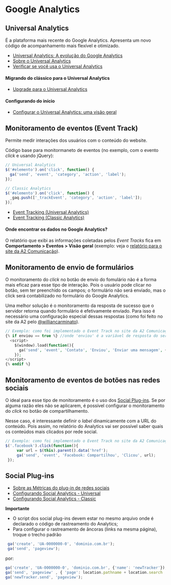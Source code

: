 # Google Analytics

## Universal Analytics

É a plataforma mais recente do Google Analytics. Apresenta um novo código de acompanhamento mais flexível e otimizado.

* [Universal Analytics: A evolução do Google Analytics](http://www.dp6.com.br/universal-analytics-a-evolucao-do-google-analytics/)
* [Sobre o Universal Analytics](https://support.google.com/analytics/answer/2790010?hl=pt-BR&ref_topic=6010376)
* [Verificar se você usa o Universal Analytics](https://support.google.com/analytics/answer/4457764?hl=pt-BR&ref_topic=6010376)

#### Migrando do clássico para o Universal Analytics

* [Upgrade para o Universal Analytics](https://support.google.com/analytics/answer/3450662?hl=pt-BR&ref_topic=6010376)

#### Configurando do início

* [Configurar o Universal Analytics: uma visão geral](https://support.google.com/analytics/answer/2817075?hl=pt-BR&ref_topic=6010376)

## Monitoramento de eventos (Event Track)
Permite medir interações dos usuários com o conteúdo do website.

Código base para monitormaneto de eventos (no exemplo, com o evento _click_ e usando jQuery):

```javascript
// Universal Analytics
$('#elemento').on('click', function() {
  ga('send', 'event', 'category', 'action', 'label');
});
```
```javascript
// Classic Analytics
$('#elemento').on('click', function() {
  _gaq.push(['_trackEvent', 'category', 'action', 'label']);
});
```

* [Event Tracking (Universal Analytics)](https://developers.google.com/analytics/devguides/collection/analyticsjs/events?hl=pt-BR)
* [Event Tracking  (Classic Analytics)](https://developers.google.com/analytics/devguides/collection/gajs/eventTrackerGuide?hl=pt-BR)

#### Onde encontrar os dados no Google Analytics?
O relatório que exibi as informações coletadas pelos _Event Tracks_ fica em **Comportamento > Eventos > Visão geral** (exemplo: veja o [relatório para o site da A2 Comunicação](https://www.google.com/analytics/web/?hl=pt-BR&pli=1#report/content-event-overview/a9911169w21785238p83581831/)).

## Monitoramento de envio de formulários

O monitoramento do _click_ no botão de envio do fomulário não é a forma mais eficaz para esse tipo de interação. Pois o usuário pode clicar no botão, sem ter preenchido os campos; o formulário não será enviado, mas o click será contabilizado no formulário do Google Analytics. 

Uma melhor solução é o monitoramento da resposta de sucesso que o servidor retorna quando formulário é efetivamente enviado. Para isso é necessário uma configuração especial dessas respostas (como foi feito no site da A2 pelo [@williancarminato](https://github.com/williancarminato)). 

```php
// Exemplo: como foi implementado o Event Track no site da A2 Comunicação (com Twig)
{% if enviou == true %} //onde 'enviou' é a variável de resposta do servidor
  <script>
    $(window).load(function(){
      ga('send', 'event', 'Contato', 'Enviou', 'Enviar uma mensagem', {'nonInteraction': 1});
    });
</script>
{% endif %}
```


## Monitoramento de eventos de botões nas redes sociais

O ideal para esse tipo de monitoramento é o uso dos [Social Plug-ins](#social-plugins). Se por alguma razão eles não se aplicarem, é possível configurar o monitoramento do _click_ no botão de compartilhamento.

Nesse caso, é interessante definir o _label_ dinamicamente com a URL do conteúdo. Pois assim, no relatório do Analytics vai ser possível saber quais os conteúdos mais clicados por rede social. 
```javascript
// Exemplo: como foi implementado o Event Track no site da A2 Comunicação (com JQuery)
$('.facebook').click(function(){
     var url = $(this).parent().data('href'); 
     ga('send', 'event', 'Facebook: Compartilhou', 'Clicou', url);
 });
```

## <a name="social-plugins"></a>Social Plug-ins 

* [Sobre as Métricas do plug-in de redes sociais](https://support.google.com/analytics/answer/1316556?hl=pt-BR)
* [Configurando Social Analytics - Universal](https://developers.google.com/analytics/devguides/collection/analyticsjs/social-interactions?hl=pt-BR)
* [Configurando Social Analytics - Classic](https://developers.google.com/analytics/devguides/collection/gajs/gaTrackingSocial?hl=pt-BR)

**Importante**

* O script dos social plug-ins devem estar no mesmo arquivo onde é declarado o código de rastreamento do Analytics;
* Para configurar o rastreamento de âncoras (links na mesma página), troque o trecho padrão 

```javascript
 ga('create', 'UA-0000000-0', 'dominio.com.br');
 ga('send', 'pageview'); 
```

por:

```javascript
ga('create', 'UA-0000000-0', 'dominio.com.br', {'name': 'newTracker'});
ga('send', 'pageview' , { 'page': location.pathname + location.search  + location.hash});
ga('newTracker.send', 'pageview');
```
